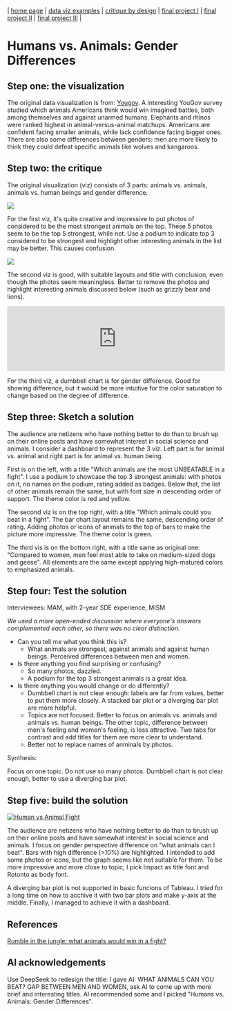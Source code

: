 | [home page](https://serena-xue.github.io/2025Spring-Telling-Stories-with-Data/) | [data viz examples](dataviz-examples) | [critique by design](critique-by-design) | [final project I](final-project-part-one) | [final project II](final-project-part-two) | [final project III](final-project-part-three) |

# Humans vs. Animals: Gender Differences

## Step one: the visualization

The original data visualization is from: [Yougov](https://today.yougov.com/society/articles/35852-lions-and-tigers-and-bears-what-animal-would-win-f). A interesting YouGov survey studied which animals Americans think would win imagined battles, both among themselves and against unarmed humans. Elephants and rhinos were ranked highest in animal-versus-animal matchups. Americans are confident facing smaller animals, while lack confidence facing bigger ones. There are also some differences between genders: men are more likely to think they could defeat specific animals like wolves and kangaroos.

## Step two: the critique
The original visualization (viz) consists of 3 parts: animals vs. animals, animals vs. human beings and gender difference. 

![](https://ygo-assets-websites-editorial-emea.yougov.net/images/Animal20fights20chart20120v2.format-webp.webp)

For the first viz, it's quite creative and impressive to put photos of considered to be the most strongest animals on the top. These 5 photos seem to be the top 5 strongest, while not. Use a podium to indicate top 3 considered to be strongest and highlight other interesting animals in the list may be better. This causes confusion. 

![](https://ygo-assets-websites-editorial-emea.yougov.net/images/Animal20fights202-01.format-webp.webp)

The second viz is good, with suitable layouts and title with conclusion, even though the photos seem meaningless. Better to remove the photos and highlight interesting animals discussed below (such as grizzly bear and lions).

<div data-immersive-translate-walked="cc97b7c2-6dbf-4018-b143-f106b5f85045">
    <iframe title="What animal could you beat in a fight? Compared to women, men feel most able to take on medium-sized dogs and geese" aria-label="Range Plot" id="datawrapper-chart-wadD1" src="https://datawrapper.dwcdn.net/wadD1/3/" scrolling="no" frameborder="0" style="border: none; width: 100%; display: block;"></iframe>
</div>
<script>
    !function(){"use strict";window.addEventListener("message",(function(a){if(void 0!==a.data["datawrapper-height"]){var e=document.querySelectorAll("iframe");for(var t in a.data["datawrapper-height"])for(var r=0;r<e.length;r++)if(e[r].contentWindow===a.source){var i=a.data["datawrapper-height"][t]+"px";e[r].style.height=i}}}))}();
</script>


For the third viz, a dumbbell chart is for gender difference. Good for showing difference, but it would be more intuitive for the color saturation to change based on the degree of difference.

## Step three: Sketch a solution

The audience are netizens who have nothing better to do than to brush up on their online posts and have somewhat interest in social science and animals. I consider a dashboard to represent the 3 viz. Left part is for animal vs. animal and right part is for animal vs. human being.

First is on the left, with a title "Which animals are the most UNBEATABLE in a fight". I use a podium to showcase the top 3 strongest animals: with photos on it, no names on the podium, rating added as badges. Below that, the list of other animals remain the same, but with font size in descending order of support. The theme color is red and yellow.

The second viz is on the top right, with a title "Which animals could you beat in a fight". The bar chart layout remains the same, descending order of rating. Adding photos or icons of animals to the top of bars to make the picture more impressive. The theme color is green.

The third vis is on the bottom right, with a title same as original one: "Compared to women, men feel most able to take on medium-sized dogs and geese". All elements are the same except applying high-matured colors to emphasized animals.

## Step four: Test the solution

Interviewees: MAM, with 2-year SDE experience, MISM

*We used a more open-ended discussion where everyone's answers complemented each other, so there was no clear distinction.*

- Can you tell me what you think this is?
  - What animals are strongest, against animals and against human beings. Perceived differences between men and women.
- Is there anything you find surprising or confusing?
  - So many photos, dazzled.
  - A podium for the top 3 strongest animals is a great idea.
- Is there anything you would change or do differently?
  - Dumbbell chart is not clear enough: labels are far from values, better to put them more closely. A stacked bar plot or a diverging bar plot are more helpful.
  - Topics are not focused. Better to focus on animals vs. animals and animals vs. human beings. The other topic, difference between men's feeling and women's feeling, is less attractive. Two tabs for contrast and add titles for them are more clear to understand.
  - Better not to replace names of anminals by photos.

Synthesis: 

Focus on one topic. Do not use so many photos. Dumbbell chart is not clear enough, better to use a diverging bar plot.

## Step five: build the solution

<div class="tableauPlaceholder" id="viz1739415984441" style="position: relative;">
    <noscript>
        <a href="#"><img alt="Human vs Animal Fight " src="https:&#47;&#47;public.tableau.com&#47;static&#47;images&#47;Hu&#47;HumanvsAnimalFight_17394051436560&#47;HumanvsAnimalFight&#47;1_rss.png" style="border: none;" /></a>
    </noscript>
    <object class="tableauViz" style="display: none;">
        <param name="host_url" value="https%3A%2F%2Fpublic.tableau.com%2F" /> <param name="embed_code_version" value="3" /> <param name="site_root" value="" />
        <param name="name" value="HumanvsAnimalFight_17394051436560&#47;HumanvsAnimalFight" /><param name="tabs" value="no" /><param name="toolbar" value="yes" />
        <param name="static_image" value="https:&#47;&#47;public.tableau.com&#47;static&#47;images&#47;Hu&#47;HumanvsAnimalFight_17394051436560&#47;HumanvsAnimalFight&#47;1.png" /> <param name="animate_transition" value="yes" />
        <param name="display_static_image" value="yes" /><param name="display_spinner" value="yes" /><param name="display_overlay" value="yes" /><param name="display_count" value="yes" /><param name="language" value="zh-CN" />
        <param name="filter" value="publish=yes" />
    </object>
</div>
<script type="text/javascript">
    var divElement = document.getElementById("viz1739415984441");
    var vizElement = divElement.getElementsByTagName("object")[0];
    if (divElement.offsetWidth > 800) {
        vizElement.style.width = "800px";
        vizElement.style.height = "627px";
    } else if (divElement.offsetWidth > 500) {
        vizElement.style.width = "800px";
        vizElement.style.height = "627px";
    } else {
        vizElement.style.width = "100%";
        vizElement.style.height = "1027px";
    }
    var scriptElement = document.createElement("script");
    scriptElement.src = "https://public.tableau.com/javascripts/api/viz_v1.js";
    vizElement.parentNode.insertBefore(scriptElement, vizElement);
</script>



The audience are netizens who have nothing better to do than to brush up on their online posts and have somewhat interest in social science and animals. I focus on gender perspective difference on "what animals can I beat". Bars with high difference (>10%) are highlighted. I intended to add some photos or icons, but the graph seems like not suitable for them. To be more impressive and more close to topic, I pick Impact as title font and Rotonto as body font.

A diverging bar plot is not supported in basic funcions of Tableau. I tried for a long time on how to acchive it with two bar plots and make y-axis at the middle. Finally, I managed to achieve it with a dashboard.

## References
[Rumble in the jungle: what animals would win in a fight?](https://today.yougov.com/society/articles/35852-lions-and-tigers-and-bears-what-animal-would-win-f)

## AI acknowledgements
Use DeepSeek to redesign the title: I gave AI: WHAT ANIMALS CAN YOU BEAT? GAP BETWEEN MEN AND WOMEN, ask AI to come up with more brief and interesting titles. AI recommended some and I picked "Humans vs. Animals: Gender Differences".
